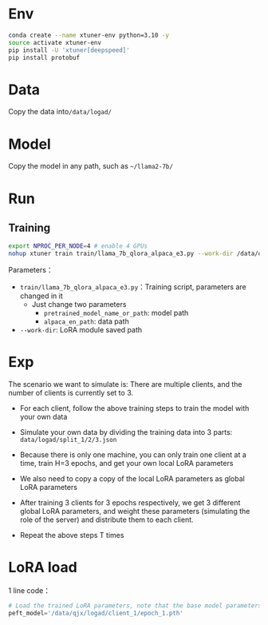 # Env
```bash
conda create --name xtuner-env python=3.10 -y
source activate xtuner-env
pip install -U 'xtuner[deepspeed]'
pip install protobuf
```
# Data
Copy the data into`/data/logad/`
# Model
Copy the model in any path, such as `~/llama2-7b/`

# Run
## Training
```bash
export NPROC_PER_NODE=4 # enable 4 GPUs
nohup xtuner train train/llama_7b_qlora_alpaca_e3.py --work-dir /data/qjx/logad/client_1 > client_1.log 2>&1 &
```
Parameters：
- `train/llama_7b_qlora_alpaca_e3.py`：Training script, parameters are changed in it
    - Just change two parameters
        - `pretrained_model_name_or_path`: model path
        - `alpaca_en_path`: data path
- `--work-dir`: LoRA module saved path

# Exp
The scenario we want to simulate is:
There are multiple clients, and the number of clients is currently set to 3.
- For each client, follow the above training steps to train the model with your own data
- Simulate your own data by dividing the training data into 3 parts: `data/logad/split_1/2/3.json`

- Because there is only one machine, you can only train one client at a time, train H=3 epochs, and get your own local LoRA parameters
- We also need to copy a copy of the local LoRA parameters as global LoRA parameters
- After training 3 clients for 3 epochs respectively, we get 3 different global LoRA parameters, and weight these parameters (simulating the role of the server) and distribute them to each client.
- Repeat the above steps T times


# LoRA load
1 line code：
```python
# Load the trained LoRA parameters, note that the base model parameters remain unchanged
peft_model='/data/qjx/logad/client_1/epoch_1.pth'  
```
